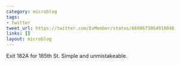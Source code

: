 ```yaml
---
category: microblog
tags:
- twitter
tweet_url: https://twitter.com/ExMember/status/6698673064910848
links: []
layout: microblog
---
```

Exit 182A for 185th St. Simple and unmistakeable.
